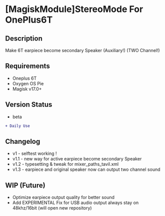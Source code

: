 # [MagiskModule]StereoMode For OnePlus6T
## Description
Make 6T earpiece become secondary Speaker (Auxiliary!) (TWO Channel!) 

## Requirements
* Oneplus 6T
* Oxygen OS Pie
* Magisk v17.0+
## Version Status
* beta 
```diff
+ Daily Use
```
## Changelog
* v1 - selftest working !
* v1.1 - new way for active earpiece become secondary Speaker
* v1.2 - typesetting & tweak for mixer_paths_tavil.xml
* v1.3 - earpiece and original speaker now can output two channel sound
## WIP (Future)
- Optimize earpiece output quality for better sound 
- Add EXPERIMENTAL Fix for USB audio output always stay on 48khz/16bit (will open new repository)
